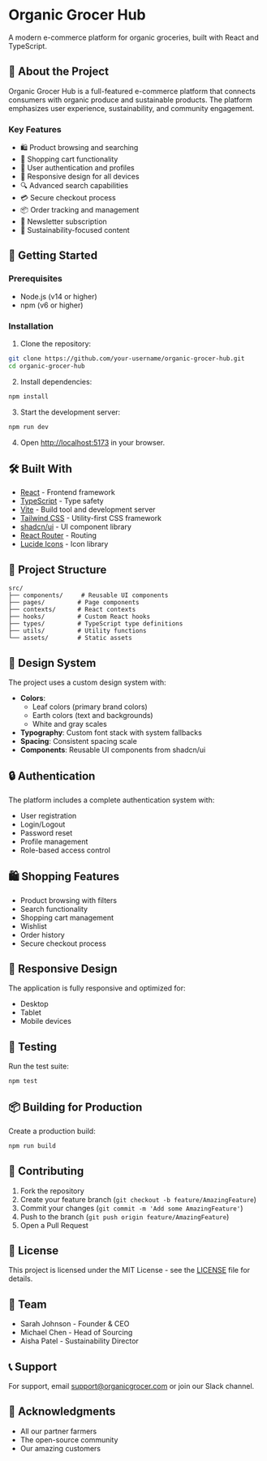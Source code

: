 # Organic Grocer Hub

A modern e-commerce platform for organic groceries, built with React and TypeScript.

## 🌱 About the Project

Organic Grocer Hub is a full-featured e-commerce platform that connects consumers with organic produce and sustainable products. The platform emphasizes user experience, sustainability, and community engagement.

### Key Features

- 🛍️ Product browsing and searching
- 🛒 Shopping cart functionality
- 👤 User authentication and profiles
- 📱 Responsive design for all devices
- 🔍 Advanced search capabilities
- 💳 Secure checkout process
- 📦 Order tracking and management
- 📧 Newsletter subscription
- 🌿 Sustainability-focused content

## 🚀 Getting Started

### Prerequisites

- Node.js (v14 or higher)
- npm (v6 or higher)

### Installation

1. Clone the repository:
```bash
git clone https://github.com/your-username/organic-grocer-hub.git
cd organic-grocer-hub
```

2. Install dependencies:
```bash
npm install
```

3. Start the development server:
```bash
npm run dev
```

4. Open [http://localhost:5173](http://localhost:5173) in your browser.

## 🛠️ Built With

- [React](https://reactjs.org/) - Frontend framework
- [TypeScript](https://www.typescriptlang.org/) - Type safety
- [Vite](https://vitejs.dev/) - Build tool and development server
- [Tailwind CSS](https://tailwindcss.com/) - Utility-first CSS framework
- [shadcn/ui](https://ui.shadcn.com/) - UI component library
- [React Router](https://reactrouter.com/) - Routing
- [Lucide Icons](https://lucide.dev/) - Icon library

## 📁 Project Structure

```
src/
├── components/     # Reusable UI components
├── pages/         # Page components
├── contexts/      # React contexts
├── hooks/         # Custom React hooks
├── types/         # TypeScript type definitions
├── utils/         # Utility functions
└── assets/        # Static assets
```

## 🎨 Design System

The project uses a custom design system with:

- **Colors**: 
  - Leaf colors (primary brand colors)
  - Earth colors (text and backgrounds)
  - White and gray scales
- **Typography**: Custom font stack with system fallbacks
- **Spacing**: Consistent spacing scale
- **Components**: Reusable UI components from shadcn/ui

## 🔒 Authentication

The platform includes a complete authentication system with:
- User registration
- Login/Logout
- Password reset
- Profile management
- Role-based access control

## 🛍️ Shopping Features

- Product browsing with filters
- Search functionality
- Shopping cart management
- Wishlist
- Order history
- Secure checkout process

## 📱 Responsive Design

The application is fully responsive and optimized for:
- Desktop
- Tablet
- Mobile devices

## 🧪 Testing

Run the test suite:
```bash
npm test
```

## 📦 Building for Production

Create a production build:
```bash
npm run build
```

## 🤝 Contributing

1. Fork the repository
2. Create your feature branch (`git checkout -b feature/AmazingFeature`)
3. Commit your changes (`git commit -m 'Add some AmazingFeature'`)
4. Push to the branch (`git push origin feature/AmazingFeature`)
5. Open a Pull Request

## 📄 License

This project is licensed under the MIT License - see the [LICENSE](LICENSE) file for details.

## 👥 Team

- Sarah Johnson - Founder & CEO
- Michael Chen - Head of Sourcing
- Aisha Patel - Sustainability Director

## 📞 Support

For support, email support@organicgrocer.com or join our Slack channel.

## 🙏 Acknowledgments

- All our partner farmers
- The open-source community
- Our amazing customers
